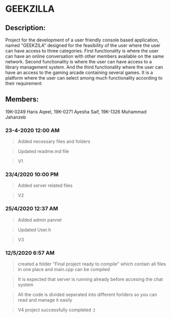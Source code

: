 # GEEKZILLA


## Description:
Project for the development of a user friendly console based application, named "GEEKZILA" designed for the feasibility of the user where the user can have access to three categories. First functionality is where the user can have an online conversation with other members available on the same network. Second functionality is where the user can have access to a library management system. And the third functionality where the user can have an access to the gaming arcade containing several games. It is a platform where the user can select among much functionality according to their requirement
## Members:

19K-0249 Haris Aqeel,
19K-0271 Ayesha Saif,
19K-1326 Muhammad Jahanzeb

### 23-4-2020 12:00 AM
>Added necessary files and folders
 
>Updated readme.md file

>V1

### 23/4/2020 10:00 PM
>Added server related files

>V2

### 25/4/2020 12:37 AM
>Added admin pannel

>Updated User.h

>V3

### 12/5/2020 6:57 AM
>created a folder "Final project ready to compile" which  contain all files in one place and main.cpp can be compiled

>It is expected that server is running already before accesing the chat system

>All the code is divided seperated into different forlders so you can read and manage it easily

>V4 project successfully completed :)